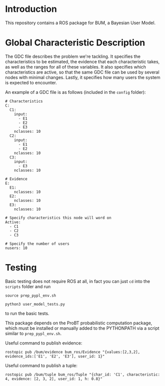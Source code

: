 # Introduction

This repository contains a ROS package for BUM, a Bayesian User Model. 

# Global Characteristic Description
The GDC file describes the problem we're tackling. It specifies the characteristics to be estimated, the evidence that each characteristic takes, as well as the ranges for all of these variables. It also specifies which characteristics are active, so that the same GDC file can be used by several nodes with minimal changes. Lastly, it specifies how many users the system is expected to encounter.

An example of a GDC file is as follows (included in the `config` folder):

```
# Characteristics
C:
  C1: 
    input: 
      - E1 
      - E2 
      - E3
    nclasses: 10
  C2: 
    input: 
      - E1 
      - E2 
    nclasses: 10
  C3:
    input:
      - E3
    nclasses: 10

# Evidence
E:
  E1:
    nclasses: 10
  E2:
    nclasses: 10
  E3:
    nclasses: 10

# Specify characteristics this node will word on
Active:
  - C1
  - C2
  - C3

# Specify the number of users
nusers: 10
```

# Testing

Basic testing does not require ROS at all, in fact you can just `cd` into the `scripts` folder and run 

```
source prep_pypl_env.sh

python3 user_model_tests.py
```

to run the basic tests.

This package depends on the ProBT probabilistic computation package, which must be installed or manually added to the PYTHONPATH via a script similar to `prep_pypl_env.sh`.

Useful command to publish evidence:

```
rostopic pub /bum/evidence bum_ros/Evidence "{values:[2,3,2], evidence_ids:['E1', 'E2', 'E3'], user_id: 1}"
```

Useful command to publish a tuple:

```
rostopic pub /bum/tuple bum_ros/Tuple "{char_id: 'C1', characteristic: 4, evidence: [2, 3, 2], user_id: 1, h: 0.8}"
```


